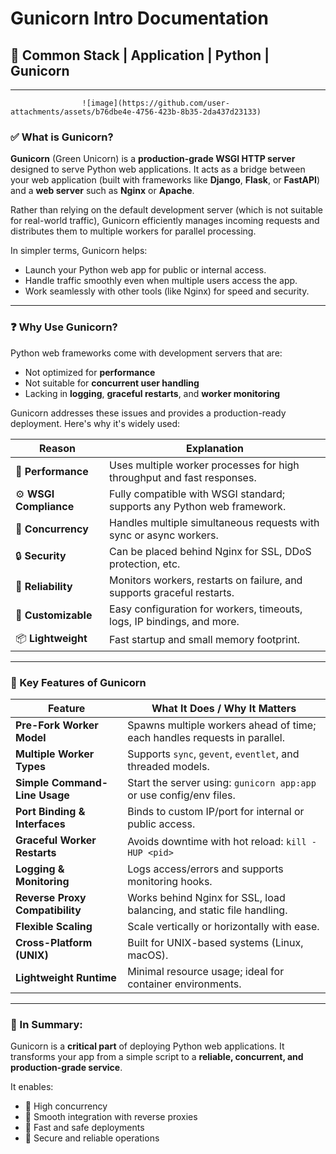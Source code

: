 # Gunicorn Intro Documentation

## 🐍 Common Stack | Application | Python | Gunicorn

---

                    ![image](https://github.com/user-attachments/assets/b76dbe4e-4756-423b-8b35-2da437d23133)

### ✅ What is Gunicorn?

**Gunicorn** (Green Unicorn) is a **production-grade WSGI HTTP server** designed to serve Python web applications. It acts as a bridge between your web application (built with frameworks like **Django**, **Flask**, or **FastAPI**) and a **web server** such as **Nginx** or **Apache**.

Rather than relying on the default development server (which is not suitable for real-world traffic), Gunicorn efficiently manages incoming requests and distributes them to multiple workers for parallel processing.

In simpler terms, Gunicorn helps:
- Launch your Python web app for public or internal access.
- Handle traffic smoothly even when multiple users access the app.
- Work seamlessly with other tools (like Nginx) for speed and security.

---

### ❓ Why Use Gunicorn?

Python web frameworks come with development servers that are:
- Not optimized for **performance**
- Not suitable for **concurrent user handling**
- Lacking in **logging**, **graceful restarts**, and **worker monitoring**

Gunicorn addresses these issues and provides a production-ready deployment. Here's why it's widely used:

| Reason               | Explanation                                                                                      |
|----------------------|--------------------------------------------------------------------------------------------------|
| 🚀 **Performance**     | Uses multiple worker processes for high throughput and fast responses.                |
| ⚙️ **WSGI Compliance** | Fully compatible with WSGI standard; supports any Python web framework.              |
| 🔁 **Concurrency**     | Handles multiple simultaneous requests with sync or async workers.                  |
| 🔒 **Security**         | Can be placed behind Nginx for SSL, DDoS protection, etc.                           |
| 🔄 **Reliability**      | Monitors workers, restarts on failure, and supports graceful restarts.              |
| 🔧 **Customizable**     | Easy configuration for workers, timeouts, logs, IP bindings, and more.             |
| 📦 **Lightweight**      | Fast startup and small memory footprint.                                            |

---

### 🌟 Key Features of Gunicorn

| **Feature**                       | **What It Does / Why It Matters**                                                                                             |
|----------------------------------|---------------------------------------------------------------------------------------------------------------------------------|
| **Pre-Fork Worker Model**        | Spawns multiple workers ahead of time; each handles requests in parallel.                                                     |
| **Multiple Worker Types**        | Supports `sync`, `gevent`, `eventlet`, and threaded models.                                                                   |
| **Simple Command-Line Usage**    | Start the server using: `gunicorn app:app` or use config/env files.                                                          |
| **Port Binding & Interfaces**    | Binds to custom IP/port for internal or public access.                                                                        |
| **Graceful Worker Restarts**     | Avoids downtime with hot reload: `kill -HUP <pid>`                                                                            |
| **Logging & Monitoring**         | Logs access/errors and supports monitoring hooks.                                                                             |
| **Reverse Proxy Compatibility**  | Works behind Nginx for SSL, load balancing, and static file handling.                                                        |
| **Flexible Scaling**             | Scale vertically or horizontally with ease.                                                                                   |
| **Cross-Platform (UNIX)**        | Built for UNIX-based systems (Linux, macOS).                                                                                  |
| **Lightweight Runtime**          | Minimal resource usage; ideal for container environments.                                                                     |

---

### 🧠 In Summary:

Gunicorn is a **critical part** of deploying Python web applications. It transforms your app from a simple script to a **reliable, concurrent, and production-grade service**.  

It enables:
- 🔹 High concurrency
- 🔹 Smooth integration with reverse proxies
- 🔹 Fast and safe deployments
- 🔹 Secure and reliable operations
